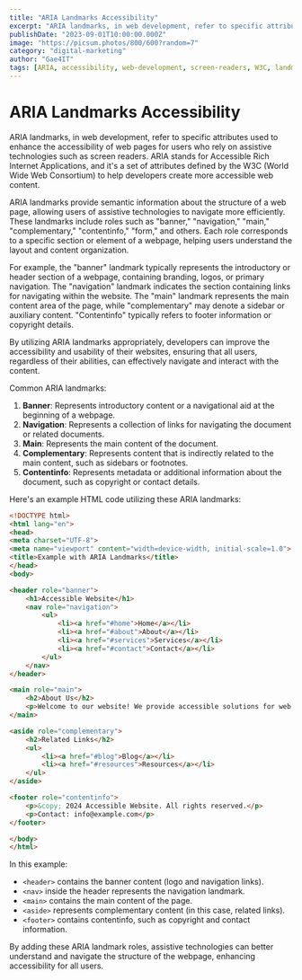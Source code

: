 ```yaml
---
title: "ARIA Landmarks Accessibility"
excerpt: "ARIA landmarks, in web development, refer to specific attributes used to enhance the accessibility of web pages for users who rely on assistive technologies such as screen readers. ARIA stands for Accessible Rich Internet Applications."
publishDate: "2023-09-01T10:00:00.000Z"
image: "https://picsum.photos/800/600?random=7"
category: "digital-marketing"
author: "Gae4IT"
tags: [ARIA, accessibility, web-development, screen-readers, W3C, landmarks]
---
```


# ARIA Landmarks Accessibility

ARIA landmarks, in web development, refer to specific attributes used to enhance the accessibility of web pages for users who rely on assistive technologies such as screen readers. ARIA stands for Accessible Rich Internet Applications, and it's a set of attributes defined by the W3C (World Wide Web Consortium) to help developers create more accessible web content.

ARIA landmarks provide semantic information about the structure of a web page, allowing users of assistive technologies to navigate more efficiently. These landmarks include roles such as "banner," "navigation," "main," "complementary," "contentinfo," "form," and others. Each role corresponds to a specific section or element of a webpage, helping users understand the layout and content organization.

For example, the "banner" landmark typically represents the introductory or header section of a webpage, containing branding, logos, or primary navigation. The "navigation" landmark indicates the section containing links for navigating within the website. The "main" landmark represents the main content area of the page, while "complementary" may denote a sidebar or auxiliary content. "Contentinfo" typically refers to footer information or copyright details.

By utilizing ARIA landmarks appropriately, developers can improve the accessibility and usability of their websites, ensuring that all users, regardless of their abilities, can effectively navigate and interact with the content.

Common ARIA landmarks:

1. **Banner**: Represents introductory content or a navigational aid at the beginning of a webpage.
2. **Navigation**: Represents a collection of links for navigating the document or related documents.
3. **Main**: Represents the main content of the document.
4. **Complementary**: Represents content that is indirectly related to the main content, such as sidebars or footnotes.
5. **Contentinfo**: Represents metadata or additional information about the document, such as copyright or contact details.

Here's an example HTML code utilizing these ARIA landmarks:

```html
<!DOCTYPE html>
<html lang="en">
<head>
<meta charset="UTF-8">
<meta name="viewport" content="width=device-width, initial-scale=1.0">
<title>Example with ARIA Landmarks</title>
</head>
<body>

<header role="banner">
    <h1>Accessible Website</h1>
    <nav role="navigation">
        <ul>
            <li><a href="#home">Home</a></li>
            <li><a href="#about">About</a></li>
            <li><a href="#services">Services</a></li>
            <li><a href="#contact">Contact</a></li>
        </ul>
    </nav>
</header>

<main role="main">
    <h2>About Us</h2>
    <p>Welcome to our website! We provide accessible solutions for web development.</p>
</main>

<aside role="complementary">
    <h2>Related Links</h2>
    <ul>
        <li><a href="#blog">Blog</a></li>
        <li><a href="#resources">Resources</a></li>
    </ul>
</aside>

<footer role="contentinfo">
    <p>&copy; 2024 Accessible Website. All rights reserved.</p>
    <p>Contact: info@example.com</p>
</footer>

</body>
</html>

```

In this example:

- `<header>` contains the banner content (logo and navigation links).
- `<nav>` inside the header represents the navigation landmark.
- `<main>` contains the main content of the page.
- `<aside>` represents complementary content (in this case, related links).
- `<footer>` contains contentinfo, such as copyright and contact information.

By adding these ARIA landmark roles, assistive technologies can better understand and navigate the structure of the webpage, enhancing accessibility for all users.